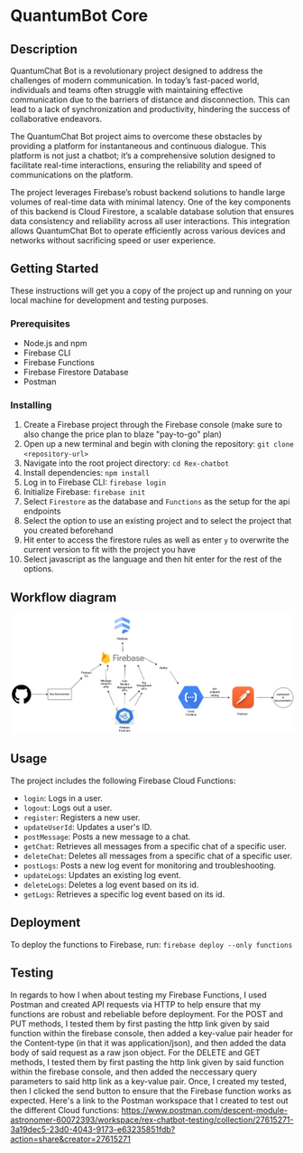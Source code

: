 # QuantumBot Core

## Description
QuantumChat Bot is a revolutionary project designed to address the challenges of modern communication. In today’s fast-paced world, individuals and teams often struggle with maintaining effective communication due to the barriers of distance and disconnection. This can lead to a lack of synchronization and productivity, hindering the success of collaborative endeavors.

The QuantumChat Bot project aims to overcome these obstacles by providing a platform for instantaneous and continuous dialogue. This platform is not just a chatbot; it’s a comprehensive solution designed to facilitate real-time interactions, ensuring the reliability and speed of communications on the platform.

The project leverages Firebase’s robust backend solutions to handle large volumes of real-time data with minimal latency. One of the key components of this backend is Cloud Firestore, a scalable database solution that ensures data consistency and reliability across all user interactions. This integration allows QuantumChat Bot to operate efficiently across various devices and networks without sacrificing speed or user experience.

## Getting Started

These instructions will get you a copy of the project up and running on your local machine for development and testing purposes.

### Prerequisites

- Node.js and npm
- Firebase CLI
- Firebase Functions
- Firebase Firestore Database
- Postman

### Installing

1. Create a Firebase project through the Firebase console (make sure to also change the price plan to blaze "pay-to-go" plan)
2. Open up a new terminal and begin with cloning the repository: `git clone <repository-url>`
3. Navigate into the root project directory: `cd Rex-chatbot`
4. Install dependencies: `npm install`
5. Log in to Firebase CLI: `firebase login`
6. Initialize Firebase: `firebase init`
7. Select `Firestore` as the database and `Functions` as the setup for the api endpoints
8. Select the option to use an existing project and to select the project that you created beforehand
9. Hit enter to access the firestore rules as well as enter `y` to overwrite the current version to fit with the project you have
10. Select javascript as the language and then hit enter for the rest of the options.

## Workflow diagram
![workflow](QuantumBotCoreWorkFlow.drawio.png)

## Usage

The project includes the following Firebase Cloud Functions:

- `login`: Logs in a user.
- `logout`: Logs out a user.
- `register`: Registers a new user.
- `updateUserId`: Updates a user's ID.
- `postMessage`: Posts a new message to a chat.
- `getChat`: Retrieves all messages from a specific chat of a specific user.
- `deleteChat`: Deletes all messages from a specific chat of a specific user.
- `postLogs`: Posts a new log event for monitoring and troubleshooting.
- `updateLogs`: Updates an existing log event.
- `deleteLogs`: Deletes a log event  based on its id.
- `getLogs`: Retrieves a specific log event based on its id.

## Deployment

To deploy the functions to Firebase, run: `firebase deploy --only functions`

## Testing

In regards to how I when about testing my Firebase Functions, I used Postman and created API requests via HTTP to help ensure that my functions are robust and rebeliable before deployment. For the POST and PUT methods, I tested them by first pasting the http link given by said function within the firebase console, then added a key-value pair header for the Content-type (in that it was application/json), and then added the data body of said request as a raw json object. For the DELETE and GET methods, I tested them by first pasting the http link given by said function within the firebase console, and then added the neccessary query parameters to said http link as a key-value pair. Once, I created my tested, then I clicked the send button to ensure that the Firebase function works as expected. Here's a link to the Postman workspace that I created to test out the different Cloud functions: https://www.postman.com/descent-module-astronomer-60072393/workspace/rex-chatbot-testing/collection/27615271-3a19dec5-23d0-4043-9173-e63235851fdb?action=share&creator=27615271

